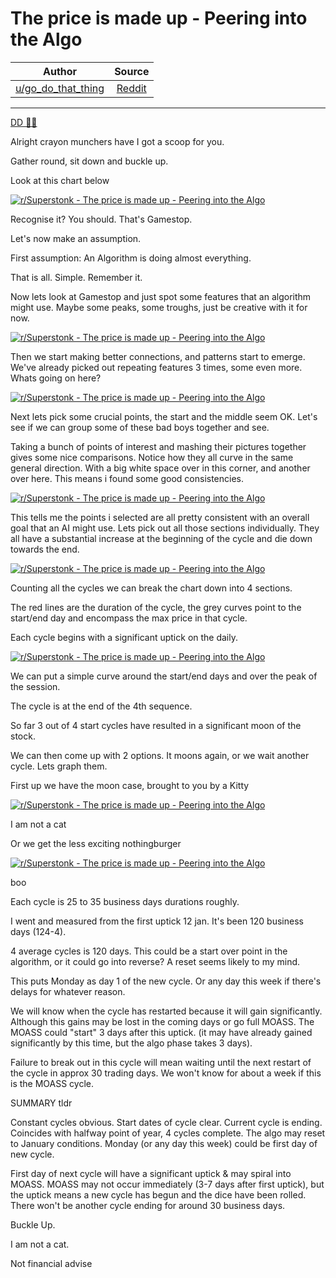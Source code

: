 The price is made up - Peering into the Algo
============================================

| Author       | Source       | 
| :-------------: |:-------------:|
|  [u/go_do_that_thing](https://www.reddit.com/user/go_do_that_thing/) | [Reddit](https://www.reddit.com/r/Superstonk/comments/ohs1y5/the_price_is_made_up_peering_into_the_algo/) | 

---


[DD 👨‍🔬](https://www.reddit.com/r/Superstonk/search?q=flair_name%3A%22DD%20%F0%9F%91%A8%E2%80%8D%F0%9F%94%AC%22&restrict_sr=1)

Alright crayon munchers have I got a scoop for you.

Gather round, sit down and buckle up.

Look at this chart below

[![r/Superstonk - The price is made up - Peering into the Algo](https://preview.redd.it/r0nbgkr49ga71.png?width=1135&format=png&auto=webp&s=52f0d5c2afdec4012f1e37e7776be35dd2dd66c8)](https://preview.redd.it/r0nbgkr49ga71.png?width=1135&format=png&auto=webp&s=52f0d5c2afdec4012f1e37e7776be35dd2dd66c8)

Recognise it? You should. That's Gamestop.

Let's now make an assumption.

First assumption: An Algorithm is doing almost everything.

That is all. Simple. Remember it.

Now lets look at Gamestop and just spot some features that an algorithm might use. Maybe some peaks, some troughs, just be creative with it for now.

[![r/Superstonk - The price is made up - Peering into the Algo](https://preview.redd.it/b9nmeofb9ga71.png?width=1631&format=png&auto=webp&s=7b1eb29c0f0bf70875f1b775d159e9fb400e7edc)](https://preview.redd.it/b9nmeofb9ga71.png?width=1631&format=png&auto=webp&s=7b1eb29c0f0bf70875f1b775d159e9fb400e7edc)

Then we start making better connections, and patterns start to emerge. We've already picked out repeating features 3 times, some even more. Whats going on here?

[![r/Superstonk - The price is made up - Peering into the Algo](https://preview.redd.it/l88f0xyn9ga71.png?width=995&format=png&auto=webp&s=c2c21cf4bf8c827ef9ed7da7e8497014fa2cb18e)](https://preview.redd.it/l88f0xyn9ga71.png?width=995&format=png&auto=webp&s=c2c21cf4bf8c827ef9ed7da7e8497014fa2cb18e)

Next lets pick some crucial points, the start and the middle seem OK. Let's see if we can group some of these bad boys together and see.

Taking a bunch of points of interest and mashing their pictures together gives some nice comparisons. Notice how they all curve in the same general direction. With a big white space over in this corner, and another over here. This means i found some good consistencies.

[![r/Superstonk - The price is made up - Peering into the Algo](https://preview.redd.it/wvnfgr4caga71.png?width=279&format=png&auto=webp&s=5aa193e7f131cfdce39b85f9e73401889b587238)](https://preview.redd.it/wvnfgr4caga71.png?width=279&format=png&auto=webp&s=5aa193e7f131cfdce39b85f9e73401889b587238)

This tells me the points i selected are all pretty consistent with an overall goal that an AI might use. Lets pick out all those sections individually. They all have a substantial increase at the beginning of the cycle and die down towards the end.

[![r/Superstonk - The price is made up - Peering into the Algo](https://preview.redd.it/fkqils86lga71.png?width=601&format=png&auto=webp&s=5b8538ee0afee0d4a51d895c1672ea961bd93c17)](https://preview.redd.it/fkqils86lga71.png?width=601&format=png&auto=webp&s=5b8538ee0afee0d4a51d895c1672ea961bd93c17)

Counting all the cycles we can break the chart down into 4 sections.

The red lines are the duration of the cycle, the grey curves point to the start/end day and encompass the max price in that cycle.

Each cycle begins with a significant uptick on the daily.

[![r/Superstonk - The price is made up - Peering into the Algo](https://preview.redd.it/49kiam8kgga71.png?width=1145&format=png&auto=webp&s=ddb811c147de9e15a6765402607f1c689f0f8261)](https://preview.redd.it/49kiam8kgga71.png?width=1145&format=png&auto=webp&s=ddb811c147de9e15a6765402607f1c689f0f8261)

We can put a simple curve around the start/end days and over the peak of the session.

The cycle is at the end of the 4th sequence.

So far 3 out of 4 start cycles have resulted in a significant moon of the stock.

We can then come up with 2 options. It moons again, or we wait another cycle. Lets graph them.

First up we have the moon case, brought to you by a Kitty

[![r/Superstonk - The price is made up - Peering into the Algo](https://preview.redd.it/g07ecdhybga71.png?width=983&format=png&auto=webp&s=ea3091b1506b5d594ed21fc6567828971d88f0e6)](https://preview.redd.it/g07ecdhybga71.png?width=983&format=png&auto=webp&s=ea3091b1506b5d594ed21fc6567828971d88f0e6)

I am not a cat

Or we get the less exciting nothingburger

[![r/Superstonk - The price is made up - Peering into the Algo](https://preview.redd.it/lqadqym7cga71.png?width=955&format=png&auto=webp&s=99cb30cf675e09df25145ed82554b3df6c382ee4)](https://preview.redd.it/lqadqym7cga71.png?width=955&format=png&auto=webp&s=99cb30cf675e09df25145ed82554b3df6c382ee4)

boo

Each cycle is 25 to 35 business days durations roughly.

I went and measured from the first uptick 12 jan. It's been 120 business days (124-4).

4 average cycles is 120 days. This could be a start over point in the algorithm, or it could go into reverse? A reset seems likely to my mind.

This puts Monday as day 1 of the new cycle. Or any day this week if there's delays for whatever reason.

We will know when the cycle has restarted because it will gain significantly. Although this gains may be lost in the coming days or go full MOASS. The MOASS could "start" 3 days after this uptick. (it may have already gained significantly by this time, but the algo phase takes 3 days).

Failure to break out in this cycle will mean waiting until the next restart of the cycle in approx 30 trading days. We won't know for about a week if this is the MOASS cycle.

SUMMARY tldr

Constant cycles obvious. Start dates of cycle clear. Current cycle is ending. Coincides with halfway point of year, 4 cycles complete. The algo may reset to January conditions. Monday (or any day this week) could be first day of new cycle.

First day of next cycle will have a significant uptick & may spiral into MOASS. MOASS may not occur immediately (3-7 days after first uptick), but the uptick means a new cycle has begun and the dice have been rolled. There won't be another cycle ending for around 30 business days.

Buckle Up.

I am not a cat.

Not financial advise
